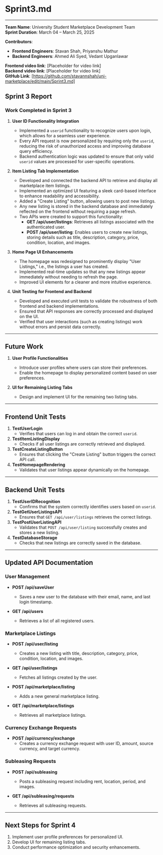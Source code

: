 # Sprint3.md
---

**Team Name**: University Student Marketplace Development Team  
**Sprint Duration**: March 04 – March 25, 2025  

**Contributors**:  
- **Frontend Engineers**: Stavan Shah, Priyanshu Mathur  
- **Backend Engineers**: Ahmed Ali Syed, Vedant Upganlawar  

**Frontend video link**: [Placeholder for video link]  
**Backend video link**: [Placeholder for video link]  
**GitHub Link**: [https://github.com/stavannshah/uni-marketplace/edit/main/Sprint3.md]  

## Sprint 3 Report  

### Work Completed in Sprint 3  
1. **User ID Functionality Integration**  
   - Implemented a `userid` functionality to recognize users upon login, which allows for a seamless user experience.
   - Every API request is now personalized by requiring only the `userid`, reducing the risk of unauthorized access and improving database query efficiency.
   - Backend authentication logic was updated to ensure that only valid `userid` values are processed for user-specific operations.

2. **Item Listing Tab Implementation**  
   - Developed and connected the backend API to retrieve and display all marketplace item listings.
   - Implemented an optimized UI featuring a sleek card-based interface to enhance readability and accessibility.
   - Added a "Create Listing" button, allowing users to post new listings.
   - Any new listing is stored in the backend database and immediately reflected on the frontend without requiring a page refresh.
   - Two APIs were created to support this functionality:
     - **GET /api/user/listings**: Retrieves all listings associated with the authenticated user.
     - **POST /api/user/listing**: Enables users to create new listings, storing details such as title, description, category, price, condition, location, and images.

3. **Home Page UI Enhancements**  
   - The homepage was redesigned to prominently display "User Listings," i.e., the listings a user has created.
   - Implemented real-time updates so that any new listings appear immediately without needing to refresh the page.
   - Improved UI elements for a cleaner and more intuitive experience.
   
4. **Unit Testing for Frontend and Backend**  
   - Developed and executed unit tests to validate the robustness of both frontend and backend implementations.
   - Ensured that API responses are correctly processed and displayed on the UI.
   - Verified that user interactions (such as creating listings) work without errors and persist data correctly.

---

## Future Work  
1. **User Profile Functionalities**  
   - Introduce user profiles where users can store their preferences.
   - Enable the homepage to display personalized content based on user preferences.
   
2. **UI for Remaining Listing Tabs**  
   - Design and implement UI for the remaining two listing tabs.

---

## Frontend Unit Tests  
1. **TestUserLogin**  
   - Verifies that users can log in and obtain the correct `userid`.
2. **TestItemListingDisplay**  
   - Checks if all user listings are correctly retrieved and displayed.
3. **TestCreateListingButton**  
   - Ensures that clicking the "Create Listing" button triggers the correct API call.
4. **TestHomepageRendering**  
   - Validates that user listings appear dynamically on the homepage.

---

## Backend Unit Tests  
1. **TestUserIDRecognition**  
   - Confirms that the system correctly identifies users based on `userid`.
2. **TestGetUserListingsAPI**  
   - Ensures that `GET /api/user/listings` retrieves the correct listings.
3. **TestPostUserListingAPI**  
   - Validates that `POST /api/user/listing` successfully creates and stores a new listing.
4. **TestDatabaseStorage**  
   - Checks that new listings are correctly saved in the database.

---

## Updated API Documentation  

### User Management  
- **POST /api/saveUser**  
  - Saves a new user to the database with their email, name, and last login timestamp.

- **GET /api/users**  
  - Retrieves a list of all registered users.

### Marketplace Listings  
- **POST /api/user/listing**  
  - Creates a new listing with title, description, category, price, condition, location, and images.

- **GET /api/user/listings**  
  - Fetches all listings created by the user.

- **POST /api/marketplace/listing**  
  - Adds a new general marketplace listing.

- **GET /api/marketplace/listings**  
  - Retrieves all marketplace listings.

### Currency Exchange Requests  
- **POST /api/currency/exchange**  
  - Creates a currency exchange request with user ID, amount, source currency, and target currency.

### Subleasing Requests  
- **POST /api/subleasing**  
  - Posts a subleasing request including rent, location, period, and images.

- **GET /api/subleasing/requests**  
  - Retrieves all subleasing requests.

---

## Next Steps for Sprint 4  
1. Implement user profile preferences for personalized UI.  
2. Develop UI for remaining listing tabs.  
3. Conduct performance optimization and security enhancements.  

